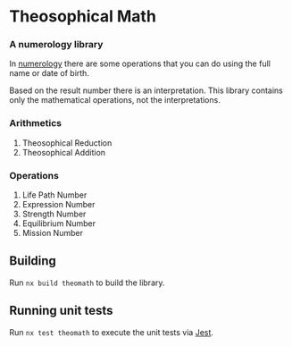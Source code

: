 # Theosophical Math
### A numerology library

In [numerology](https://en.wikipedia.org/wiki/Numerology) there are some operations that you can do
using the full name or date of birth.

Based on the result number there is an interpretation.
This library contains only the mathematical operations, not the interpretations.

### Arithmetics
1. Theosophical Reduction
2. Theosophical Addition

### Operations
1. Life Path Number
2. Expression Number
3. Strength Number
4. Equilibrium Number
5. Mission Number

## Building

Run `nx build theomath` to build the library.

## Running unit tests

Run `nx test theomath` to execute the unit tests via [Jest](https://jestjs.io).

